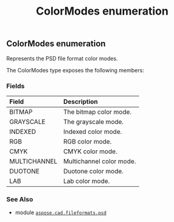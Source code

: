 ﻿---
title: ColorModes enumeration
second_title: Aspose.CAD for Python via .NET API References
description: 
type: docs
weight: 20
url: /python-net/aspose.cad.fileformats.psd/colormodes/
is_root: false
---

## ColorModes enumeration

Represents the PSD file format color modes.



The ColorModes type exposes the following members:

### Fields
| Field | Description |
| :- | :- |
| BITMAP | The bitmap color mode. |
| GRAYSCALE | The grayscale mode. |
| INDEXED | Indexed color mode. |
| RGB | RGB color mode. |
| CMYK | CMYK color mode. |
| MULTICHANNEL | Multichannel color mode. |
| DUOTONE | Duotone color mode. |
| LAB | Lab color mode. |



### See Also
* module [`aspose.cad.fileformats.psd`](..)
